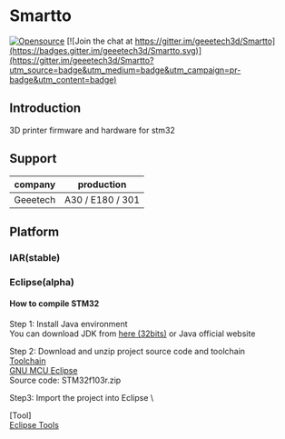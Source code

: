 # Smartto
[![Opensource](https://img.shields.io/badge/Opensource%20by-Geeetech3D-blue.svg)](https://www.geeetech.com/)
[![Join the chat at https://gitter.im/geeetech3d/Smartto](https://badges.gitter.im/geeetech3d/Smartto.svg)](https://gitter.im/geeetech3d/Smartto?utm_source=badge&utm_medium=badge&utm_campaign=pr-badge&utm_content=badge)


## Introduction
3D printer firmware and hardware for stm32

## Support
company | production
--- | ---
Geeetech | A30 / E180 / 301

## Platform

### IAR(stable)

### Eclipse(alpha)

#### How to compile STM32
Step 1: Install Java environment \
You can download JDK from [here (32bits)](http://www.geeetech.com/OpenSource/eclipse/chromeinstall-8u171.exe) or Java official website

Step 2: Download and unzip project source code and toolchain \
[Toolchain](http://www.geeetech.com/OpenSource/eclipse/arm-none-eabi-gcc-8.1.0-180502-win32.7z) \
[GNU MCU Eclipse](http://www.geeetech.com/OpenSource/eclipse/gnumcueclipse4.3.2-oxygen-win32x86.zip) \
Source code: STM32f103r.zip

Step3: Import the project into Eclipse \

[Tool] \
[Eclipse Tools](http://www.geeetech.com/OpenSource/)

